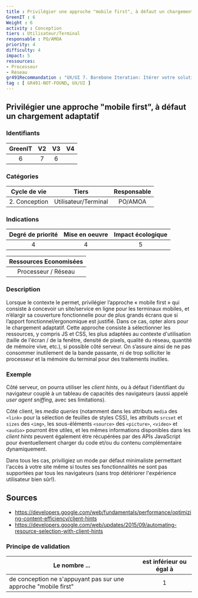 ```yaml
---
title : Privilégier une approche "mobile first", à défaut un chargement adaptatif
GreenIT : 6
Weight : 6
activity : Conception
tiers : Utilisateur/Terminal
responsable : PO/AMOA
priority: 4
difficulty: 4
impact: 5
ressources:
- Processeur
- Réseau
gr491Recommandation : "UX/UI 7. Barebone Iteration: Itérer votre solution jusqu'au minimalisme acceptable par vos utilisateurs"
tag : [ GR491-NOT-FOUND, UX/UI ]
---
```


## Privilégier une approche "mobile first", à défaut un chargement adaptatif

### Identifiants

| GreenIT |  V2  |  V3  |  V4  |
|:-------:|:----:|:----:|:----:|
|   6   | 7  | 6  |      |

### Catégories

| Cycle de vie |  Tiers  |  Responsable  |
|:---------:|:----:|:----:|
| 2. Conception | Utilisateur/Terminal | PO/AMOA |

### Indications

| Degré de priorité |      Mise en oeuvre       |  Impact écologique    |
|:-------------------:|:-------------------------:|:---------------------:|
| 4 | 4 | 5 |

|Ressources Economisées                                      |
|:----------------------------------------------------------:|
|Processeur / Réseau  |

### Description

Lorsque le contexte le permet, privilégier l’approche « mobile first » qui consiste à concevoir un site/service en ligne
pour les terminaux mobiles,
et n’élargir sa couverture fonctionnelle pour de plus grands écrans que si l’apport fonctionnel/ergonomique est justifié.
Dans ce cas, opter alors pour le chargement adaptatif.
Cette approche consiste à sélectionner les ressources, y compris JS et CSS, les plus adaptées au contexte d'utilisation (taille de l'écran / de la fenêtre, densité de pixels, qualité du réseau, quantité de mémoire vive, etc.), si possible côté serveur.
On s’assure ainsi de ne pas consommer inutilement de la bande passante, 
ni de trop solliciter le processeur et la mémoire du terminal pour des traitements inutiles.

### Exemple

Côté serveur, on pourra utiliser les _client hints_, ou à défaut l'identifiant du navigateur couplé à un tableau de capacités des navigateurs (aussi appelé _user agent sniffing_, avec ses limitations).

Côté client, les _media queries_ (notamment dans les attributs `media` des `<link>` pour la sélection de feuilles de styles CSS), les attributs `srcset` et `sizes` des `<img>`, les sous-éléments `<source>` des `<picture>`, `<video>` et `<audio>` pourront être utiles, et les mêmes informations disponibles dans les _client hints_ peuvent également être récupérées par des APIs JavaScript pour éventuellement charger du code et/ou du contenu complémentaire dynamiquement.

Dans tous les cas, priviligiez un mode par défaut minimaliste permettant l'accès à votre site même si toutes ses fonctionnalités ne sont pas supportées par tous les navigateurs (sans trop détériorer l'expérience utilisateur bien sûr!).

## Sources

* https://developers.google.com/web/fundamentals/performance/optimizing-content-efficiency/client-hints
* https://developers.google.com/web/updates/2015/09/automating-resource-selection-with-client-hints

### Principe de validation

| Le nombre ...     | est inférieur ou égal à   |  
|-------------------|:-------------------------:|
| de conception ne s'appuyant pas sur une approche "mobile first"  |  1 |
